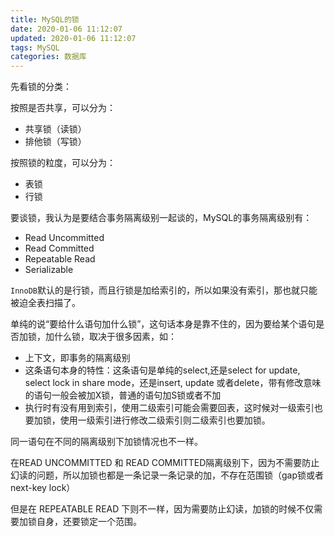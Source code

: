 ```yaml
---
title: MySQL的锁
date: 2020-01-06 11:12:07
updated: 2020-01-06 11:12:07
tags: MySQL
categories: 数据库
---
```


先看锁的分类：

按照是否共享，可以分为：

+ 共享锁（读锁）
+ 排他锁（写锁）



按照锁的粒度，可以分为：

+ 表锁
+ 行锁



要谈锁，我认为是要结合事务隔离级别一起谈的，MySQL的事务隔离级别有：

+ Read Uncommitted
+ Read Committed
+ Repeatable Read
+ Serializable



`InnoDB`默认的是行锁，而且行锁是加给索引的，所以如果没有索引，那也就只能被迫全表扫描了。



单纯的说“要给什么语句加什么锁”，这句话本身是靠不住的，因为要给某个语句是否加锁，加什么锁，取决于很多因素，如：

+ 上下文，即事务的隔离级别
+ 这条语句本身的特性：这条语句是单纯的select,还是select for update, select lock in share mode，还是insert, update 或者delete，带有修改意味的语句一般会被加X锁，普通的语句加S锁或者不加
+ 执行时有没有用到索引，使用二级索引可能会需要回表，这时候对一级索引也要加锁，使用一级索引进行修改二级索引则二级索引也要加锁。



同一语句在不同的隔离级别下加锁情况也不一样。

在READ UNCOMMITTED 和 READ COMMITTED隔离级别下，因为不需要防止幻读的问题，所以加锁也都是一条记录一条记录的加，不存在范围锁（gap锁或者next-key lock）

但是在 REPEATABLE READ 下则不一样，因为需要防止幻读，加锁的时候不仅需要加锁自身，还要锁定一个范围。